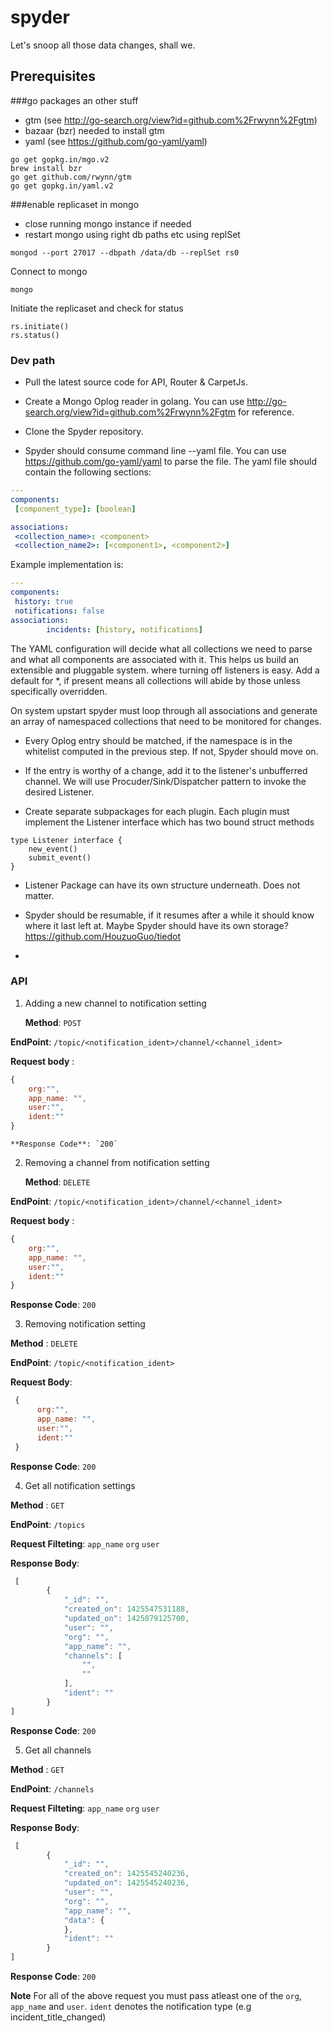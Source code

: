 # spyder
Let's snoop all those data changes, shall we.

## Prerequisites
###go packages an other stuff
* gtm (see http://go-search.org/view?id=github.com%2Frwynn%2Fgtm)
* bazaar (bzr) needed to install gtm
* yaml (see https://github.com/go-yaml/yaml)

```shell
go get gopkg.in/mgo.v2
brew install bzr
go get github.com/rwynn/gtm
go get gopkg.in/yaml.v2
```

###enable replicaset in mongo
* close running mongo instance if needed
* restart mongo using right db paths etc using replSet

```shell
mongod --port 27017 --dbpath /data/db --replSet rs0
```

Connect to mongo
```shell
mongo
```

Initiate the replicaset and check for status
```mongo
rs.initiate()
rs.status()
```

### Dev path

* Pull the latest source code for API, Router & CarpetJs.

* Create a Mongo Oplog reader in golang. You can use http://go-search.org/view?id=github.com%2Frwynn%2Fgtm for reference.

* Clone the Spyder repository.

* Spyder should consume command line --yaml file. You can use https://github.com/go-yaml/yaml to parse the file. The yaml file should contain the following sections:

```yaml
---
components:
 [component_type]: [boolean]

associations:
 <collection_name>: <component>
 <collection_name2>: [<component1>, <component2>]
```

Example implementation is:

```yaml
---
components:
 history: true
 notifications: false
associations:
        incidents: [history, notifications]
```

The YAML configuration will decide what all collections we need to parse and what all components are associated with it. This helps us build an extensible and pluggable system. where turning off listeners is easy. Add a default for *, if present means all collections will abide by those unless specifically overridden.

On system upstart spyder must loop through all associations and generate an array of namespaced collections that need to be monitored for changes.

* Every Oplog entry should be matched, if the namespace is in the whitelist computed in the previous step. If not, Spyder should move on.

* If the entry is worthy of a change, add it to the listener's unbufferred channel. We will use Procuder/Sink/Dispatcher pattern to invoke the desired Listener.

* Create separate subpackages for each plugin. Each plugin must implement the Listener interface which has two bound struct methods

```
type Listener interface {
    new_event()
    submit_event()
}
```

* Listener Package can have its own structure underneath. Does not matter.

* Spyder should be resumable, if it resumes after a while it should know where it last left at. Maybe Spyder should have its own storage? https://github.com/HouzuoGuo/tiedot
* 

### API

1. Adding a new channel to notification setting

   **Method**: `POST`
   
  **EndPoint**: `/topic/<notification_ident>/channel/<channel_ident>`
  
  **Request body** :
  ```js
 {
      org:"",
      app_name: "",
      user:"",
      ident:""
  }
  ``` 
    **Response Code**: `200`
  
2. Removing a channel from notification setting

   **Method**: `DELETE`

  **EndPoint**: `/topic/<notification_ident>/channel/<channel_ident>`
  
  **Request body** :
  
  ```js
 {
      org:"",
      app_name: "",
      user:"",
      ident:""
  }
  ``` 
  **Response Code**: `200`

3. Removing  notification setting

  **Method** : `DELETE`
 
  **EndPoint**: `/topic/<notification_ident>`
 
  **Request Body**:
 
```js
 {
      org:"",
      app_name: "",
      user:"",
      ident:""
 }
```
  **Response Code**: `200`

4. Get all notification settings

 **Method** : `GET`
 
 **EndPoint**: `/topics`
 
 **Request Filteting**: `app_name` `org` `user`
 
 **Response Body**:
 
```js
 [
        {
            "_id": "",
            "created_on": 1425547531188,
            "updated_on": 1425879125700,
            "user": "",
            "org": "",
            "app_name": "",
            "channels": [
                "",
                ""
            ],
            "ident": ""
        }
]
```
**Response Code**: `200`

5. Get all channels

 **Method** : `GET`
 
 **EndPoint**: `/channels`
 
 **Request Filteting**: `app_name` `org` `user`
 
 **Response Body**:
 
```js
 [
        {
            "_id": "",
            "created_on": 1425545240236,
            "updated_on": 1425545240236,
            "user": "",
            "org": "",
            "app_name": "",
            "data": {
            },
            "ident": ""
        }
]
```
**Response Code**: `200`


**Note**
For all of the above request you must pass atleast one of the `org`, `app_name` and `user`.
`ident` denotes the notification type (e.g incident_title_changed)

